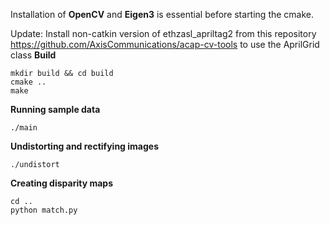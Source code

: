 Installation of **OpenCV** and **Eigen3** is essential before starting the cmake.

Update: Install non-catkin version of ethzasl_apriltag2 from this repository https://github.com/AxisCommunications/acap-cv-tools to use the AprilGrid class
**Build**
```
mkdir build && cd build
cmake ..
make
```

**Running sample data**
```
./main
```
**Undistorting and rectifying images**
```
./undistort
```
**Creating disparity maps**
```
cd ..
python match.py
```
